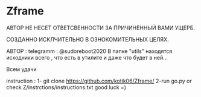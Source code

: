 # Zframe

АВТОР НЕ НЕСЕТ ОТВЕТСВЕННОСТИ ЗА ПРИЧИНЕННЫЙ ВАМИ УЩЕРБ.

СОЗДАННО ИСКЛЧИТЕЛЬНО В ОЗНОКОМИТЕЛЬНЫХ ЦЕЛЯХ.

АВТОР : telegramm : @sudoreboot2020
В папке "utils" находятся исходники всего , что есть в утилите и  даже что будет в ней...

Всем удачи


instruction :
1- git clone 
https://github.com/kotik06/Zframe/
2-run go.py
or check Z/instrctions/instructions.txt
good luck =)
